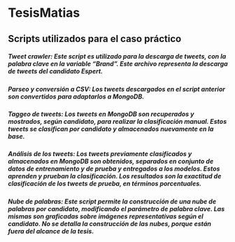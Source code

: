 # TesisMatias

## Scripts utilizados para el caso práctico

##### Tweet crawler: Este script es utilizado para la descarga de tweets, con la palabra clave en la variable “Brand”. Este archivo representa la descarga de tweets del candidato Espert.

##### Parseo y conversión a CSV: Los tweets descargados en el script anterior son convertidos para adaptarlos a MongoDB.

##### Taggeo de tweets: Los tweets en MongoDB son recuperados y mostrados, según candidato, para realizar la clasificación manual. Estos tweets se clasifican por candidato y almacenados nuevamente en la base.

##### Análisis de los tweets: Los tweets previamente clasificados y almacenados en MongoDB son obtenidos, separados en conjunto de datos de entrenamiento y de prueba y entregados a los modelos. Estos aprenden y prueban la clasificación. Los resultados son la exactitud de clasificación de los tweets de prueba, en términos porcentuales.

##### Nube de palabras: Este script permite la construcción de una nube de palabras por candidato, modificando el parámetro de palabra clave. Las mismas son graficadas sobre imágenes representativas según el candidato. No se detalla la construcción de las nubes, porque están fuera del alcance de la tesis.
